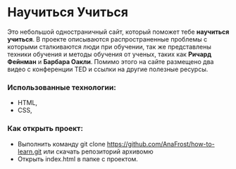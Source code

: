 # Научиться Учиться

Это небольшой одностраничный сайт, который поможет тебе **научиться учиться**.
В проекте описываются распространенные проблемы с которыми сталкиваются люди при обучении, так же представлены техники обучения и методы обучения от ученых, таких как **Ричард Фейнман** и **Барбара Оакли**.
Помимо этого на сайте размещено два видео с конференции TED и ссылки на другие полезные ресурсы.

### Использованные технологии:
- HTML,
- CSS,

### Как открыть проект:
- Выполнить команду git clone https://github.com/AnaFrost/how-to-learn.git или скачать репозиторий архивомю
- Открыть index.html в папке с проектом.
